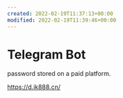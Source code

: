 ```yaml
---
created: 2022-02-19T11:37:13+00:00
modified: 2022-02-19T11:39:46+00:00
---
```


# Telegram Bot

password stored on a paid platform.

https://d.ik888.cn/

